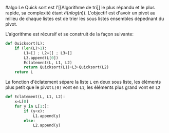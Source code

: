 #algo
Le Quick sort est l'[[Algorithme de tri]] le plus répandu et le plus rapide, sa complexité étant $\mathcal O(nlog(n))$.
L'objectif est d'avoir un pivot au milieu de chaque listes est de trier les sous listes ensembles dépednant du pivot.

L'algorithme est récursif et se construit de la façon suivante:
```python 
def Quicksort(L):
	if (len(L)>1):
		L1=[] ; L2=[] ; L3=[]
		L3.append(L[0])
		Eclatement(L, L1, L2)
		return Quicksort(L1)+L3+Quicksort(L2)
	return L
```

La fonction d'éclatement sépare la liste `L` en deux sous liste, les éléments plus petit que le pivot `L[0]` vont en `L1`, les éléments plus grand vont en `L2`
```python
def Eclatement(L, L1, L2):
	x=L[0]
	for y in L[1:]:
		if (y<x):
			L1.append(y)
		else:
			L2.append(y)
```